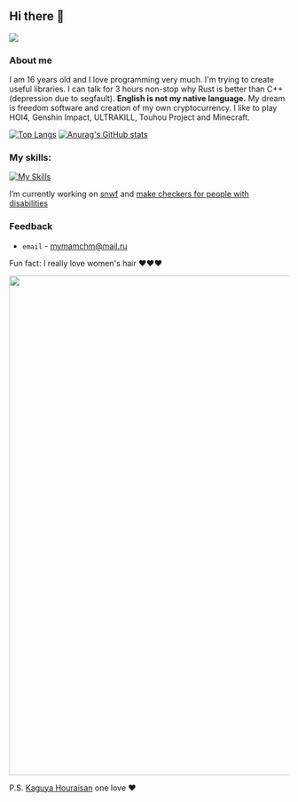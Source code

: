 ## Hi there 👋
![](https://www.codewars.com/users/CryptoGladi/badges/large)

### About me

I am 16 years old and I love programming very much. I'm trying to create useful libraries. I can talk for 3 hours non-stop why Rust is better than C++ (depression due to segfault). **English is not my native language.** My dream is freedom software and creation of my own cryptocurrency. I like to play HOI4, Genshin Impact, ULTRAKILL, Touhou Project and Minecraft.

[![Top Langs](https://github-readme-stats.vercel.app/api/top-langs/?username=CryptoGladi&theme=tokyonight)](https://github.com/anuraghazra/github-readme-stats) [![Anurag's GitHub stats](https://github-readme-stats.vercel.app/api?username=CryptoGladi&theme=tokyonight)](https://github.com/anuraghazra/github-readme-stats)

### My skills:

[![My Skills](https://skillicons.dev/icons?i=cpp,c,rust,linux,docker,mysql,neovim,vscode,bsd,cmake,md,git,discord,gtk,gitlab,github,githubactions,qt,sqlite&theme=dark)](https://skillicons.dev)

I’m currently working on [snwf](https://github.com/CryptoGladi/snwf) and [make checkers for people with disabilities](https://github.com/CryptoGladi/led-chess)

### Feedback

* `email` - mymamchm@mail.ru

Fun fact: I really love women's hair ❤️❤️❤️

<img src="https://user-images.githubusercontent.com/116446344/215345253-a003f139-c3d0-45a1-b20b-c470f6408e8f.png" width="650" height="900">

P.S. [Kaguya Houraisan](https://en.touhouwiki.net/wiki/Kaguya_Houraisan) one love ❤️

<!--
**CryptoGladi/CryptoGladi** is a ✨ _special_ ✨ repository because its `README.md` (this file) appears on your GitHub profile.

Here are some ideas to get you started:

- 🔭 I’m currently working on ...
- 🌱 I’m currently learning ...
- 👯 I’m looking to collaborate on ...
- 🤔 I’m looking for help with ...
- 💬 Ask me about ...
- 📫 How to reach me: ...
- 😄 Pronouns: ...
- ⚡ Fun fact: ...
-->
